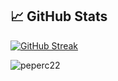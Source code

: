 ## &#x1f4c8; GitHub Stats

[![GitHub Streak](https://github-readme-streak-stats.herokuapp.com?user=peperc22&theme=synthwave&hide_border=true&mode=weekly)](https://git.io/streak-stats)

<p align="left"><img align="left" src="https://github-readme-stats.vercel.app/api/top-langs?username=peperc22&show_icons=true&locale=en&layout=compact&theme=radical" alt="peperc22" /></p>

 <br />

